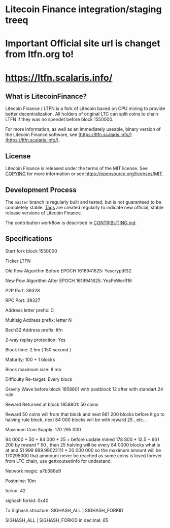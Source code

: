 Litecoin Finance integration/staging treeq
=====================================

Important Official site url is changet from ltfn.org to!
=====================================

https://ltfn.scalaris.info/
=====================================

What is LitecoinFinance?
----------------

Litecoin Finance / LTFN is a fork of Litecoin baced on CPU mining to provide better decentralization.
All holders of original LTC can split coins to chain LTFN if they was no spendet before block 1550000.

For more information, as well as an immediately useable, binary version of
the Litecoin Finance software, see [https://ltfn.scalaris.info/](https://ltfn.scalaris.info/).

License
-------

Litecoin Finance is released under the terms of the MIT license. See [COPYING](COPYING) for more
information or see https://opensource.org/licenses/MIT.

Development Process
-------------------

The `master` branch is regularly built and tested, but is not guaranteed to be
completely stable. [Tags](https://github.com/litecoinfinance/litecoinfinance/tags) are created
regularly to indicate new official, stable release versions of Litecoin Finance.

The contribution workflow is described in [CONTRIBUTING.md](CONTRIBUTING.md).

Specifications
--------------
Start fork block 1550000

Ticker LTFN

Old Pow Algorithm Before EPOCH 1618941625: YescryptR32 

New Pow Algorithm After EPOCH 1618941625: YesPoWerR16

P2P Port: 39328

RPC Port: 39327

Address letter prefix: C

Multisig Address prefix: letter N

Bech32 Address prefix: ltfn

2-way replay protection: Yes

Block time: 2.5m ( 150 second )

Maturity: 100 + 1 blocks

Block maximum size: 8 mb

Difficulty Re-target: Every block 

Gravity Wave before block 1858801 with pastblock 12 after with standart 24 rule

Reward Returned at block 1858801: 50 coins

Reward 50 coins will from that block and next 661 200 blocks before it go to halving rule block, next 84 000 blocks will be with reward 25 , etc...

Maximum Coin Supply: 170 295 000

84 0000 * 50 + 84 000 * 25 + before update mined 178 800 * 12.5 + 661 200 by reward * 50 , then 25  halving will be every 84 0000 blocks what is at and  51 999 999.99022111 + 20 000 000 so the maximum amount will be 170295000
that ammount never be reached as some coins is losed forever from LTC chain, use  gettxoutsetinfo for undestand.  

Network magic: a7b388e9

Postmine: 10m

forkid: 42

sighash forkid: 0x40

Tx Sighash structure: SIGHASH_ALL | SIGHASH_FORKID

SIGHASH_ALL | SIGHASH_FORKID in decimal: 65


